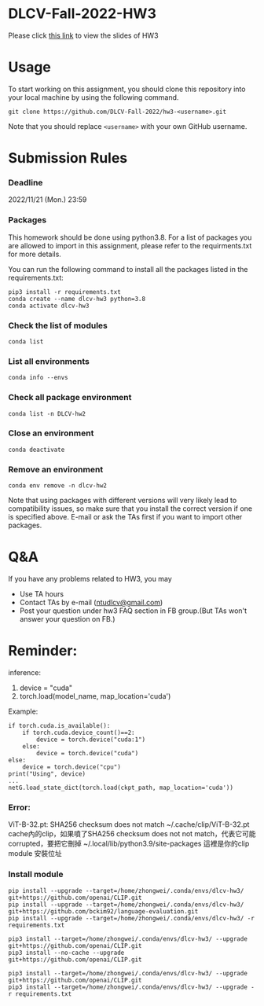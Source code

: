 # DLCV-Fall-2022-HW3

Please click [this link](https://docs.google.com/presentation/d/1tza5rtruvOkoComWRS79Yb7IgM_R0pGLyrI4m8Jk5Xg/edit#slide=id.g10278b72a69_0_448) to view the slides of HW3

# Usage

To start working on this assignment, you should clone this repository into your local machine by using the following command.
    
    git clone https://github.com/DLCV-Fall-2022/hw3-<username>.git


Note that you should replace `<username>` with your own GitHub username.

# Submission Rules
### Deadline
2022/11/21 (Mon.) 23:59

### Packages
This homework should be done using python3.8. For a list of packages you are allowed to import in this assignment, please refer to the requirments.txt for more details.

You can run the following command to install all the packages listed in the requirements.txt:

    pip3 install -r requirements.txt
    conda create --name dlcv-hw3 python=3.8
    conda activate dlcv-hw3
    
### Check the list of modules

    conda list

### List all environments

    conda info --envs
    
### Check all package environment

    conda list -n DLCV-hw2

### Close an environment

    conda deactivate

### Remove an environment

    conda env remove -n dlcv-hw2


Note that using packages with different versions will very likely lead to compatibility issues, so make sure that you install the correct version if one is specified above. E-mail or ask the TAs first if you want to import other packages.

# Q&A
If you have any problems related to HW3, you may
- Use TA hours
- Contact TAs by e-mail ([ntudlcv@gmail.com](mailto:ntudlcv@gmail.com))
- Post your question under hw3 FAQ section in FB group.(But TAs won't answer your question on FB.)

# Reminder:
inference: 

1. device = "cuda"
2. torch.load(model_name, map_location='cuda')

Example:

    if torch.cuda.is_available():
        if torch.cuda.device_count()==2:
            device = torch.device("cuda:1")
        else:
            device = torch.device("cuda")
    else:
        device = torch.device("cpu")
    print("Using", device)
    ...
    netG.load_state_dict(torch.load(ckpt_path, map_location='cuda'))
    
### Error:
ViT-B-32.pt: SHA256 checksum does not match
~/.cache/clip/ViT-B-32.pt cache內的clip，如果噴了SHA256 checksum does not not match，代表它可能corrupted，要把它刪掉
~/.local/lib/python3.9/site-packages 這裡是你的clip module 安裝位址


### Install module
    pip install --upgrade --target=/home/zhongwei/.conda/envs/dlcv-hw3/ git+https://github.com/openai/CLIP.git
    pip install --upgrade --target=/home/zhongwei/.conda/envs/dlcv-hw3/ git+https://github.com/bckim92/language-evaluation.git
    pip install --upgrade --target=/home/zhongwei/.conda/envs/dlcv-hw3/ -r requirements.txt
    
    pip3 install --target=/home/zhongwei/.conda/envs/dlcv-hw3/ --upgrade git+https://github.com/openai/CLIP.git
    pip3 install --no-cache --upgrade  git+https://github.com/openai/CLIP.git
    
    pip3 install --target=/home/zhongwei/.conda/envs/dlcv-hw3/ --upgrade git+https://github.com/openai/CLIP.git
    pip3 install --target=/home/zhongwei/.conda/envs/dlcv-hw3/ --upgrade -r requirements.txt
